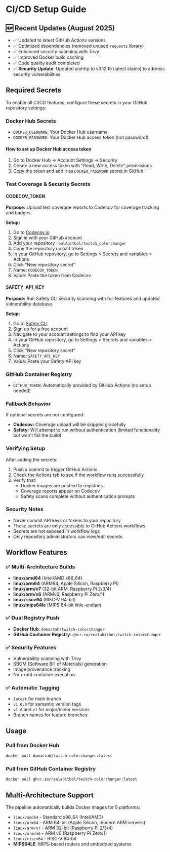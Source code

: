 # CI/CD Setup Guide

## 🆕 Recent Updates (August 2025)

- ✅ Updated to latest GitHub Actions versions
- ✅ Optimized dependencies (removed unused `requests` library)
- ✅ Enhanced security scanning with Trivy
- ✅ Improved Docker build caching
- ✅ Code quality audit completed
- ✅ **Security Update**: Updated aiohttp to v3.12.15 (latest stable) to address security vulnerabilities

## Required Secrets

To enable all CI/CD features, configure these secrets in your GitHub repository settings:

### Docker Hub Secrets

- `DOCKER_USERNAME`: Your Docker Hub username
- `DOCKER_PASSWORD`: Your Docker Hub access token (not password!)

#### How to set up Docker Hub access token

1. Go to Docker Hub → Account Settings → Security
2. Create a new access token with "Read, Write, Delete" permissions
3. Copy the token and add it as `DOCKER_PASSWORD` secret in GitHub

### Test Coverage & Security Secrets

#### CODECOV_TOKEN

**Purpose:** Upload test coverage reports to Codecov for coverage tracking and badges.

**Setup:**

1. Go to [Codecov.io](https://codecov.io)
2. Sign in with your GitHub account
3. Add your repository `realAbitbol/twitch_colorchanger`
4. Copy the repository upload token
5. In your GitHub repository, go to Settings > Secrets and variables > Actions
6. Click "New repository secret"
7. Name: `CODECOV_TOKEN`
8. Value: Paste the token from Codecov

#### SAFETY_API_KEY

**Purpose:** Run Safety CLI security scanning with full features and updated vulnerability database.

**Setup:**

1. Go to [Safety CLI](https://safetycli.com)
2. Sign up for a free account
3. Navigate to your account settings to find your API key
4. In your GitHub repository, go to Settings > Secrets and variables > Actions
5. Click "New repository secret"
6. Name: `SAFETY_API_KEY`
7. Value: Paste your Safety API key

### GitHub Container Registry

- `GITHUB_TOKEN`: Automatically provided by GitHub Actions (no setup needed)

### Fallback Behavior

If optional secrets are not configured:

- **Codecov:** Coverage upload will be skipped gracefully
- **Safety:** Will attempt to run without authentication (limited functionality but won't fail the build)

### Verifying Setup

After adding the secrets:

1. Push a commit to trigger GitHub Actions
2. Check the Actions tab to see if the workflow runs successfully
3. Verify that:
   - Docker images are pushed to registries
   - Coverage reports appear on Codecov
   - Safety scans complete without authentication prompts

### Security Notes

- Never commit API keys or tokens to your repository
- These secrets are only accessible to GitHub Actions workflows
- Secrets are not exposed in workflow logs
- Only repository administrators can view/edit secrets

## Workflow Features

### ✅ Multi-Architecture Builds

- **linux/amd64** (Intel/AMD x86_64)
- **linux/arm64** (ARM64, Apple Silicon, Raspberry Pi)
- **linux/arm/v7** (32-bit ARM, Raspberry Pi 2/3/4)
- **linux/arm/v6** (ARMv6, Raspberry Pi Zero/1)
- **linux/riscv64** (RISC-V 64-bit)
- **linux/mips64le** (MIPS 64-bit little-endian)

### ✅ Dual Registry Push

- **Docker Hub**: `damastah/twitch-colorchanger`
- **GitHub Container Registry**: `ghcr.io/realabitbol/twitch-colorchanger`

### ✅ Security Features

- Vulnerability scanning with Trivy
- SBOM (Software Bill of Materials) generation
- Image provenance tracking
- Non-root container execution

### ✅ Automatic Tagging

- `latest` for main branch
- `v1.0.0` for semantic version tags
- `v1.0` and `v1` for major/minor versions
- Branch names for feature branches

## Usage

### Pull from Docker Hub

```bash
docker pull damastah/twitch-colorchanger:latest
```

### Pull from GitHub Container Registry

```bash
docker pull ghcr.io/realabitbol/twitch-colorchanger:latest
```

## Multi-Architecture Support

The pipeline automatically builds Docker images for 5 platforms:

- `linux/amd64` - Standard x86_64 (Intel/AMD)
- `linux/arm64` - ARM 64-bit (Apple Silicon, modern ARM servers)
- `linux/arm/v7` - ARM 32-bit (Raspberry Pi 2/3/4)
- `linux/arm/v6` - ARM v6 (Raspberry Pi Zero/1)
- `linux/riscv64` - RISC-V 64-bit
- **MIPS64LE**: MIPS-based routers and embedded systems
